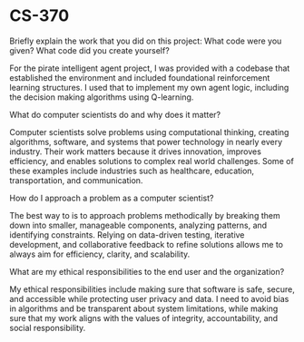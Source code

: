 # CS-370

Briefly explain the work that you did on this project: What code were you given? What code did you create yourself?

For the pirate intelligent agent project, I was provided with a codebase that established the environment and included foundational reinforcement learning structures. I used that to implement my own agent logic, including the decision making algorithms using Q-learning.

What do computer scientists do and why does it matter?

Computer scientists solve problems using computational thinking, creating algorithms, software, and systems that power technology in nearly every industry. Their work matters because it drives innovation, improves efficiency, and enables solutions to complex real world challenges. Some of these examples include industries such as healthcare, education, transportation, and communication.

How do I approach a problem as a computer scientist?

The best way to is to approach problems methodically by breaking them down into smaller, manageable components, analyzing patterns, and identifying constraints. Relying on data-driven testing, iterative development, and collaborative feedback to refine solutions allows me to always aim for efficiency, clarity, and scalability.

What are my ethical responsibilities to the end user and the organization?

My ethical responsibilities include making sure that software is safe, secure, and accessible while protecting user privacy and data. I need to avoid bias in algorithms and be transparent about system limitations, while making sure that my work aligns with the values of integrity, accountability, and social responsibility.
